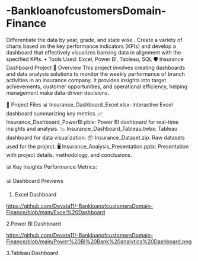 # -BankloanofcustomersDomain-Finance
 Differentiate the data by year, grade, and state wise . Create a variety of charts based on the key performance indicators (KPIs) and develop a dashboard that effectively  visualizes banking data in alignment with the specified  KPIs.  • Tools Used: Excel, Power BI, Tableau, SQL
🛡️ Insurance Dashboard Project
📝 Overview
This project involves creating dashboards and data analysis solutions to monitor the weekly performance of branch activities in an insurance company. It provides insights into target achievements, customer opportunities, and operational efficiency, helping management make data-driven decisions.

📂 Project Files
📊 Insurance_Dashboard_Excel.xlsx: Interactive Excel dashboard summarizing key metrics.
📈 Insurance_Dashboard_PowerBI.pbix: Power BI dashboard for real-time insights and analysis.
📉 Insurance_Dashboard_Tableau.twbx: Tableau dashboard for data visualization.
📦 Insurance_Dataset.zip: Raw datasets used for the project.
🖥️ Insurance_Analysis_Presentation.pptx: Presentation with project details, methodology, and conclusions.

📊 Key Insights
 Performance Metrics:
 








📊 Dashboard Previews
  1. Excel Dashboard
     
https://github.com/Devata11/-BankloanofcustomersDomain-Finance/blob/main/Excel%20Dashboard 

 2.Power BI Dashboard

 https://github.com/Devata11/-BankloanofcustomersDomain-Finance/blob/main/Power%20Bi%20Bank%20analytics%20Dashboard.png

 3.Tableau Dashboard
 



